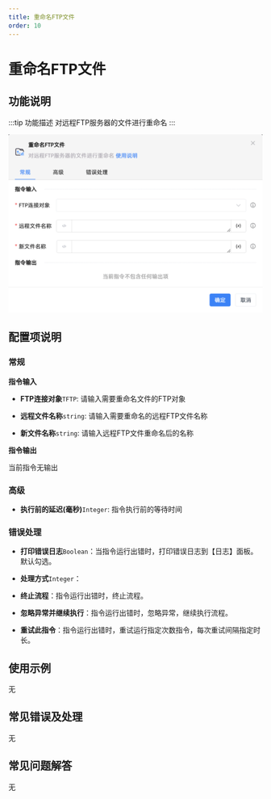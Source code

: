```yaml
---
title: 重命名FTP文件
order: 10
---
```


# 重命名FTP文件

## 功能说明

:::tip 功能描述
对远程FTP服务器的文件进行重命名
:::

![重命名FTP文件](../../../assets/重命名FTP文件_command.png)

## 配置项说明

### 常规

**指令输入**

- **FTP连接对象**`TFTP`: 请输入需要重命名文件的FTP对象

- **远程文件名称**`string`: 请输入需要重命名的远程FTP文件名称

- **新文件名称**`string`: 请输入远程FTP文件重命名后的名称


**指令输出**

当前指令无输出

### 高级

- **执行前的延迟(毫秒)**`Integer`: 指令执行前的等待时间

### 错误处理

- **打印错误日志**`Boolean`：当指令运行出错时，打印错误日志到【日志】面板。默认勾选。

- **处理方式**`Integer`：

 - **终止流程**：指令运行出错时，终止流程。

 - **忽略异常并继续执行**：指令运行出错时，忽略异常，继续执行流程。

 - **重试此指令**：指令运行出错时，重试运行指定次数指令，每次重试间隔指定时长。

## 使用示例
无

## 常见错误及处理

无

## 常见问题解答

无

